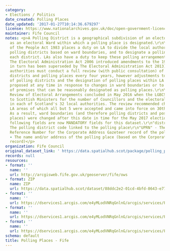 ```yaml
---
category:
- Elections / Politics
date_created: Polling Places
date_updated: '2017-01-27T10:14:36.679297'
license: https://www.nationalarchives.gov.uk/doc/open-government-licence/version/3/
maintainer: Fife Council
notes: <p>A Polling District is a geographical subdivision of an electoral area such
  as an electoral Ward within which a polling place is designated.\r\n\r\nThe Representation
  of the People Act 1983 places a duty on LA to divide the local authority area into
  polling districts based on ward boundaries, and to designate a polling place for
  each district. LAs also have a duty to keep these polling arrangements under review.
  The Electoral Administration Act 2006 introduced amendments to the 1983 Act (which
  in turn has been superseded by The Electoral Administration Act 2013). Now local
  authorities must conduct a full review (with public consultation) of its polling
  districts and polling places every four years, however adjustments to the boundaries
  of polling districts and the designation of polling places within LA wards can be
  proposed at any time in response to changes in ward boundaries or to the availability
  of premises that can be reasonably designated as polling places.\r\n\r\nThe Fifth
  Review of Electoral Arrangements concluded in May 2016 when the LGBCS made recommendations
  to Scottish Ministers for the number of Councillors and the electoral ward boundaries
  in each of Scotland's 32 local authorities. The review recommended changes in 30
  LA areas of which all but 5 were accepted and came into force on 30th Sept 2016.
  As a result, ward boundaries (and therefore polling districts and possibly polling
  places) were changed after this date in time for the May 2017 elections.\r\n\r\nThe
  following fields are now MANDATORY fields for this dataset.\r\n"district_code" -
  The polling district code linked to the polling place\r\n"UPRN" - The Unique Property
  Reference Number for the Corporate Address Gazeteer record of the polling place\r\n"polling_place"
  - The name and/or address of the polling place (based on the Corporate Address Gazeteer
  record)</p>
organization: Fife Council
original_dataset_link: ' https://data.spatialhub.scot/package/polling_places-fi'
records: null
resources:
- format: ''
  name: ''
  url: http://arcgisweb.fife.gov.uk/geoserver/fife/ows
- format: ZIP
  name: ZIP
  url: https://data.spatialhub.scot/dataset/88ddc2e2-01cd-4bfd-8643-e77954aeb4b1/resource/c7ba446e-aab9-4b5b-9214-f66a5242c628/download/fife-polling-places.zip
- format: ''
  name: ''
  url: https://dservices1.arcgis.com/e4yMLodVNRqGnlnG/arcgis/services/Polling_Places_March21v2_WFS/WFSServer?service=wfs&request=getcapabilities
- format: ''
  name: ''
  url: https://dservices1.arcgis.com/e4yMLodVNRqGnlnG/arcgis/services/Polling_Places_March21v2_WFS2/WFSServer?service=wfs&request=getcapabilities
- format: ''
  name: ''
  url: https://dservices1.arcgis.com/e4yMLodVNRqGnlnG/arcgis/services/Fife_Council_Polling_Places/WFSServer?service=wfs&request=getcapabilities
schema: default
title: Polling Places - Fife
---
```


